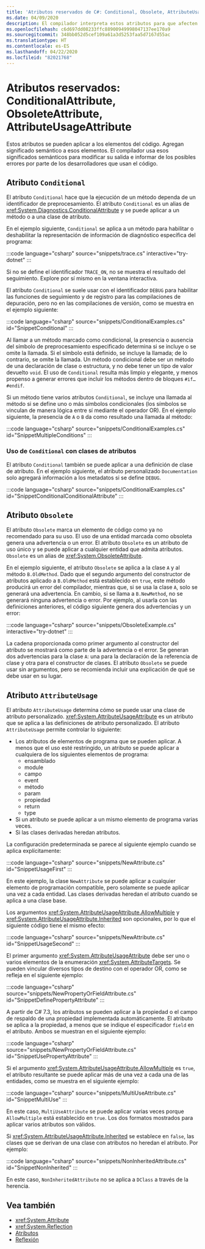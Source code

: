 ```yaml
---
title: 'Atributos reservados de C#: Conditional, Obsolete, AttributeUsage'
ms.date: 04/09/2020
description: El compilador interpreta estos atributos para que afecten al código generado por el compilador.
ms.openlocfilehash: c6d697dd08233ffc88900949998047137ee170a9
ms.sourcegitcommit: 348bb052d5cef109a61a3d5253faa5d7167d55ac
ms.translationtype: HT
ms.contentlocale: es-ES
ms.lasthandoff: 04/22/2020
ms.locfileid: "82021768"
---
```

# <a name="reserved-attributes-conditionalattribute-obsoleteattribute-attributeusageattribute"></a>Atributos reservados: ConditionalAttribute, ObsoleteAttribute, AttributeUsageAttribute

Estos atributos se pueden aplicar a los elementos del código. Agregan significado semántico a esos elementos. El compilador usa esos significados semánticos para modificar su salida e informar de los posibles errores por parte de los desarrolladores que usan el código.

## <a name="conditional-attribute"></a>Atributo `Conditional`

El atributo `Conditional` hace que la ejecución de un método dependa de un identificador de preprocesamiento. El atributo `Conditional` es un alias de <xref:System.Diagnostics.ConditionalAttribute> y se puede aplicar a un método o a una clase de atributo.

En el ejemplo siguiente, `Conditional` se aplica a un método para habilitar o deshabilitar la representación de información de diagnóstico específica del programa:

:::code language="csharp" source="snippets/trace.cs" interactive="try-dotnet" :::

Si no se define el identificador `TRACE_ON`, no se muestra el resultado del seguimiento. Explore por sí mismo en la ventana interactiva.

El atributo `Conditional` se suele usar con el identificador `DEBUG` para habilitar las funciones de seguimiento y de registro para las compilaciones de depuración, pero no en las compilaciones de versión, como se muestra en el ejemplo siguiente:

:::code language="csharp" source="snippets/ConditionalExamples.cs" id="SnippetConditional" :::

Al llamar a un método marcado como condicional, la presencia o ausencia del símbolo de preprocesamiento especificado determina si se incluye o se omite la llamada. Si el símbolo está definido, se incluye la llamada; de lo contrario, se omite la llamada. Un método condicional debe ser un método de una declaración de clase o estructura, y no debe tener un tipo de valor devuelto `void`. El uso de `Conditional` resulta más limpio y elegante, y menos propenso a generar errores que incluir los métodos dentro de bloques `#if…#endif`.

Si un método tiene varios atributos `Conditional`, se incluye una llamada al método si se define uno o más símbolos condicionales (los símbolos se vinculan de manera lógica entre sí mediante el operador OR). En el ejemplo siguiente, la presencia de `A` o `B` da como resultado una llamada al método:

:::code language="csharp" source="snippets/ConditionalExamples.cs" id="SnippetMultipleConditions" :::

### <a name="using-conditional-with-attribute-classes"></a>Uso de `Conditional` con clases de atributos

El atributo `Conditional` también se puede aplicar a una definición de clase de atributo. En el ejemplo siguiente, el atributo personalizado `Documentation` solo agregará información a los metadatos si se define `DEBUG`.

:::code language="csharp" source="snippets/ConditionalExamples.cs" id="SnippetConditionalConditionalAttribute" :::

## <a name="obsolete-attribute"></a>Atributo `Obsolete`

El atributo `Obsolete` marca un elemento de código como ya no recomendado para su uso. El uso de una entidad marcada como obsoleta genera una advertencia o un error. El atributo `Obsolete` es un atributo de uso único y se puede aplicar a cualquier entidad que admita atributos. `Obsolete` es un alias de <xref:System.ObsoleteAttribute>.

En el ejemplo siguiente, el atributo `Obsolete` se aplica a la clase `A` y al método `B.OldMethod`. Dado que el segundo argumento del constructor de atributos aplicado a `B.OldMethod` está establecido en `true`, este método producirá un error del compilador, mientras que, si se usa la clase `A`, solo se generará una advertencia. En cambio, si se llama a `B.NewMethod`, no se generará ninguna advertencia o error. Por ejemplo, al usarla con las definiciones anteriores, el código siguiente genera dos advertencias y un error:

:::code language="csharp" source="snippets/ObsoleteExample.cs" interactive="try-dotnet" :::

La cadena proporcionada como primer argumento al constructor del atributo se mostrará como parte de la advertencia o el error. Se generan dos advertencias para la clase `A`: una para la declaración de la referencia de clase y otra para el constructor de clases. El atributo `Obsolete` se puede usar sin argumentos, pero se recomienda incluir una explicación de qué se debe usar en su lugar.

## <a name="attributeusage-attribute"></a>Atributo `AttributeUsage`

El atributo `AttributeUsage` determina cómo se puede usar una clase de atributo personalizado. <xref:System.AttributeUsageAttribute> es un atributo que se aplica a las definiciones de atributo personalizado. El atributo `AttributeUsage` permite controlar lo siguiente:

- Los atributos de elementos de programa que se pueden aplicar. A menos que el uso esté restringido, un atributo se puede aplicar a cualquiera de los siguientes elementos de programa:
  - ensamblado
  - module
  - campo
  - event
  - método
  - param
  - propiedad
  - return
  - type
- Si un atributo se puede aplicar a un mismo elemento de programa varias veces.
- Si las clases derivadas heredan atributos.

La configuración predeterminada se parece al siguiente ejemplo cuando se aplica explícitamente:

:::code language="csharp" source="snippets/NewAttribute.cs" id="SnippetUsageFirst" :::

En este ejemplo, la clase `NewAttribute` se puede aplicar a cualquier elemento de programación compatible, pero solamente se puede aplicar una vez a cada entidad. Las clases derivadas heredan el atributo cuando se aplica a una clase base.

Los argumentos <xref:System.AttributeUsageAttribute.AllowMultiple> y <xref:System.AttributeUsageAttribute.Inherited> son opcionales, por lo que el siguiente código tiene el mismo efecto:

:::code language="csharp" source="snippets/NewAttribute.cs" id="SnippetUsageSecond" :::

El primer argumento <xref:System.AttributeUsageAttribute> debe ser uno o varios elementos de la enumeración <xref:System.AttributeTargets>. Se pueden vincular diversos tipos de destino con el operador OR, como se refleja en el siguiente ejemplo:

:::code language="csharp" source="snippets/NewPropertyOrFieldAttribute.cs" id="SnippetDefinePropertyAttribute" :::

A partir de C# 7.3, los atributos se pueden aplicar a la propiedad o el campo de respaldo de una propiedad implementada automáticamente. El atributo se aplica a la propiedad, a menos que se indique el especificador `field` en el atributo. Ambos se muestran en el siguiente ejemplo:

:::code language="csharp" source="snippets/NewPropertyOrFieldAttribute.cs" id="SnippetUsePropertyAttribute" :::

Si el argumento <xref:System.AttributeUsageAttribute.AllowMultiple> es `true`, el atributo resultante se puede aplicar más de una vez a cada una de las entidades, como se muestra en el siguiente ejemplo:

:::code language="csharp" source="snippets/MultiUseAttribute.cs" id="SnippetMultiUse" :::

En este caso, `MultiUseAttribute` se puede aplicar varias veces porque `AllowMultiple` está establecido en `true`. Los dos formatos mostrados para aplicar varios atributos son válidos.

Si <xref:System.AttributeUsageAttribute.Inherited> se establece en `false`, las clases que se derivan de una clase con atributos no heredan el atributo. Por ejemplo:

:::code language="csharp" source="snippets/NonInheritedAttribute.cs" id="SnippetNonInherited" :::

En este caso, `NonInheritedAttribute` no se aplica a `DClass` a través de la herencia.

## <a name="see-also"></a>Vea también

- <xref:System.Attribute>
- <xref:System.Reflection>
- [Atributos](../../../standard/attributes/index.md)
- [Reflexión](../../programming-guide/concepts/reflection.md)
